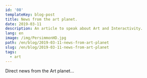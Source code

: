 ```yaml
---
id: '08'
templateKey: blog-post
title: News from the art planet.
date: 2019-03-11
description: An article to speak about Art and Interactivity.
lang: en
image: /img/PersimmonHD.jpg
path: /en/blog/2019-03-11-news-from-art-planet
slug: /en/blog/2019-03-11-news-from-art-planet
tags:
  - art
---
```


Direct news from the Art planet...
